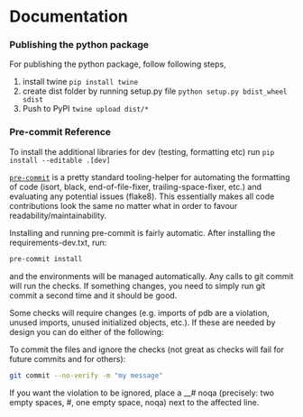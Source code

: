 # Documentation

### Publishing the python package

For publishing the python package, follow following steps,

1. install twine `pip install twine`
2. create dist folder by running setup.py file `python setup.py bdist_wheel sdist`
3. Push to PyPI `twine upload dist/*`

### Pre-commit Reference

To install the additional libraries for dev (testing, formatting etc) run `pip install --editable .[dev]`

[`pre-commit`](https://pre-commit.com/) is a pretty standard tooling-helper for automating the formatting of code (isort, black, end-of-file-fixer, trailing-space-fixer, etc.) and evaluating any potential issues (flake8). This essentially makes all code contributions look the same no matter what in order to favour readability/maintainability.

Installing and running pre-commit is fairly automatic. After installing the requirements-dev.txt, run:

```bash
pre-commit install
```

and the environments will be managed automatically. Any calls to git commit will run the checks. If something changes, you need to simply run git commit a second time and it should be good.

Some checks will require changes (e.g. imports of pdb are a violation, unused imports, unused initialized objects, etc.). If these are needed by design you can do either of the following:

To commit the files and ignore the checks (not great as checks will fail for future commits and for others):

```bash
git commit --no-verify -m "my message"
```

If you want the violation to be ignored, place a \_\_# noqa (precisely: two empty spaces, #, one empty space, noqa) next to the affected line.
